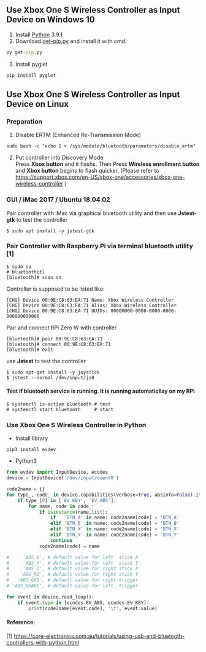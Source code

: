## Use Xbox One S Wireless Controller as Input Device on Windows 10
1) Install [Python](https://www.python.org/) 3.9.1
2) Download [get-pip.py](https://bootstrap.pypa.io/get-pip.py) and install it with cmd.
```cmd
py get-pip.py
```
3) Install pyglet
```cmd
pip install pyglet 
``` 
## Use Xbox One S Wireless Controller as Input Device on Linux
### Preparation
1) Disable ERTM (Enhanced Re-Transmission Mode)
```
sudo bash -c "echo 1 > /sys/module/bluetooth/parameters/disable_ertm"
```
2) Put controller into Discovery Mode <br>
Press <b>Xbox button</b> and it flashs. Then Press <b>Wireless enrollment button</b> and <b>Xbox button</b> begins to flash quicker. (Please refer to https://support.xbox.com/en-US/xbox-one/accessories/xbox-one-wireless-controller ) 
### GUI / iMac 2017 / Ubuntu 18.04.02
Pair controller with iMac via graphical bluetooth utility and then use <b>Jstest-gtk</b> to test the controller 
```
$ sudo apt install -y jstest-gtk 
```
### Pair Controller with Raspberry Pi via terminal bluetooth utility [1]
```
$ sudo su
# bluetoothctl 
[bluetooth]# scan on
```
Controller is supposed to be listed like:
```
[CHG] Device 00:9E:C8:63:EA:71 Name: Xbox Wireless Controller
[CHG] Device 00:9E:C8:63:EA:71 Alias: Xbox Wireless Controller
[CHG] Device 00:9E:C8:63:EA:71 UUIDs: 00000000-0000-0000-0000-000000000000
```
Pair and connect RPi Zero W with controller
```
[bluetooth]# pair 00:9E:C8:63:EA:71
[bluetooth]# connect 00:9E:C8:63:EA:71
[bluetooth]# exit 
```
use <b>Jstest</b> to test the controller 
```
$ sudo apt-get install -y joystick
$ jstest --normal /dev/input/js0
```
#### Test if bluetooth service is running. It is running automaticllay on my RPi
````
$ systemctl is-active bluetooth # test 
# systemctl start bluetooth     # start
````
### Use Xbox One S Wireless Controller in Python
* Install library
```shell
pip3 install evdev
```
* Python3
```python
from evdev import InputDevice, ecodes
device = InputDevice('/dev/input/event0')

code2name = {}
for type_, code_ in device.capabilities(verbose=True, absinfo=False).items():
    if type_[0] in ['EV_KEY', 'EV_ABS']:
        for name, code in code_:
            if isinstance(name,list):
                if   'BTN_A' in name: code2name[code] = 'BTN_A'
                elif 'BTN_B' in name: code2name[code] = 'BTN_B'
                elif 'BTN_X' in name: code2name[code] = 'BTN_X'
                elif 'BTN_Y' in name: code2name[code] = 'BTN_Y'
                continue
            code2name[code] = name

#     'ABS_X', # default value for left  stick X
#     'ABS_Y', # default value for left  stick Y
#     'ABS_Z', # default value for right stick X
#    'ABS_RZ', # default value for right stick Y
#   'ABS_GAS', # default value for right trigger
# 'ABS_BRAKE', # default value for left  trigger

for event in device.read_loop():
    if event.type in [ecodes.EV_ABS, ecodes.EV_KEY]:
        print(code2name[event.code], '\t', event.value)
```
#### Reference: <br>
[1] https://core-electronics.com.au/tutorials/using-usb-and-bluetooth-controllers-with-python.html <br> 
